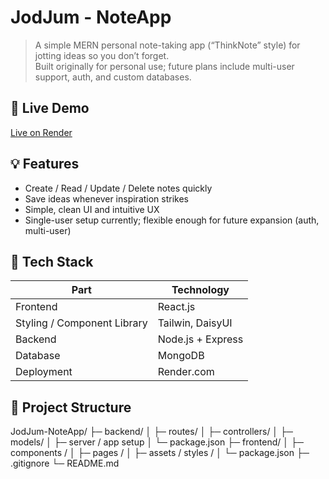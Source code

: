 # JodJum - NoteApp

> A simple MERN personal note-taking app (“ThinkNote” style) for jotting ideas so you don’t forget.  
> Built originally for personal use; future plans include multi-user support, auth, and custom databases.

## 🚀 Live Demo

[Live on Render](https://mern-thinknote-roed.onrender.com)  

## 💡 Features

- Create / Read / Update / Delete notes quickly  
- Save ideas whenever inspiration strikes  
- Simple, clean UI and intuitive UX  
- Single-user setup currently; flexible enough for future expansion (auth, multi-user)  

## 🧩 Tech Stack

| Part | Technology |
|---|---|
| Frontend | React.js |
| Styling / Component Library | Tailwin, DaisyUI |
| Backend | Node.js + Express |
| Database | MongoDB |
| Deployment | Render.com |

## 📁 Project Structure

JodJum-NoteApp/
├─ backend/
│ ├─ routes/
│ ├─ controllers/
│ ├─ models/
│ ├─ server / app setup
│ └─ package.json
├─ frontend/
│ ├─ components /
│ ├─ pages /
│ ├─ assets / styles /
│ └─ package.json
├─ .gitignore
└─ README.md

